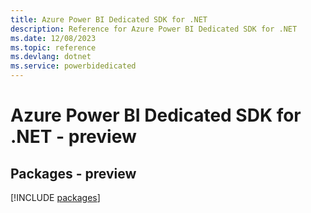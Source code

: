 ```yaml
---
title: Azure Power BI Dedicated SDK for .NET
description: Reference for Azure Power BI Dedicated SDK for .NET
ms.date: 12/08/2023
ms.topic: reference
ms.devlang: dotnet
ms.service: powerbidedicated
---
```

# Azure Power BI Dedicated SDK for .NET - preview
## Packages - preview
[!INCLUDE [packages](power-bi-dedicated-index.md)]